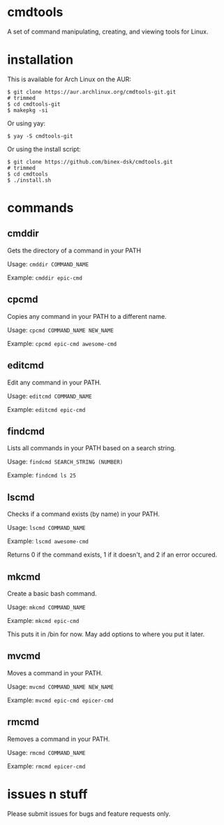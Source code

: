 # cmdtools
A set of command manipulating, creating, and viewing tools for Linux.

# installation
This is available for Arch Linux on the AUR:
```
$ git clone https://aur.archlinux.org/cmdtools-git.git
# trimmed
$ cd cmdtools-git
$ makepkg -si
```
Or using yay:
```
$ yay -S cmdtools-git
```
Or using the install script:
```
$ git clone https://github.com/binex-dsk/cmdtools.git
# trimmed
$ cd cmdtools
$ ./install.sh
```
# commands
## cmddir
Gets the directory of a command in your PATH

Usage: `cmddir COMMAND_NAME`

Example: `cmddir epic-cmd`
## cpcmd
Copies any command in your PATH to a different name.

Usage: `cpcmd COMMAND_NAME NEW_NAME`

Example: `cpcmd epic-cmd awesome-cmd`
## editcmd
Edit any command in your PATH.

Usage: `editcmd COMMAND_NAME`

Example: `editcmd epic-cmd`
## findcmd
Lists all commands in your PATH based on a search string.

Usage: `findcmd SEARCH_STRING (NUMBER)`

Example: `findcmd ls 25`
## lscmd
Checks if a command exists (by name) in your PATH.

Usage: `lscmd COMMAND_NAME`

Example: `lscmd awesome-cmd`

Returns 0 if the command exists, 1 if it doesn't, and 2 if an error occured.
## mkcmd
Create a basic bash command.

Usage: `mkcmd COMMAND_NAME`

Example: `mkcmd epic-cmd`

This puts it in /bin for now. May add options to where you put it later.
## mvcmd
Moves a command in your PATH.

Usage: `mvcmd COMMAND_NAME NEW_NAME`

Example: `mvcmd epic-cmd epicer-cmd`
## rmcmd
Removes a command in your PATH.

Usage: `rmcmd COMMAND_NAME`

Example: `rmcmd epicer-cmd`
# issues n stuff
Please submit issues for bugs and feature requests only.
